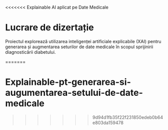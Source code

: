 <<<<<<< Explainable AI aplicat pe Date Medicale
# Lucrare de dizertație

Proiectul explorează utilizarea inteligenței artificiale explicabile (XAI) pentru generarea și augmentarea seturilor de date medicale în scopul sprijinirii diagnosticării diabetului.


=======
# Explainable-pt-generarea-si-augumentarea-setului-de-date-medicale
>>>>>>> 9d94d1fb35f22f231850edeb0b64e803da159478
